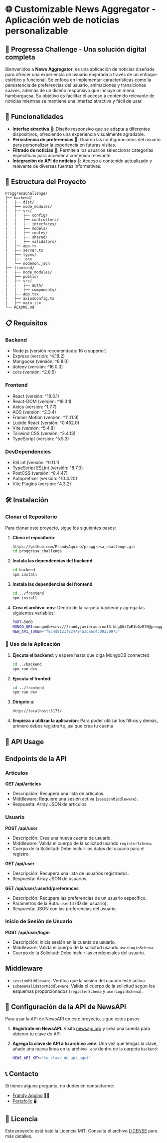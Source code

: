 # 🌐 Customizable News Aggregator - Aplicación web de noticias personalizable

## 🧠 Progressa Challenge - Una solución digital completa

Bienvenidos a **News Aggregator**, es una aplicación de noticias diseñada para ofrecer una experiencia de usuario mejorada a través de un enfoque estético y funcional. Se enfoca en implementar características como la persistencia de preferencias del usuario, animaciones y transiciones suaves, además de un diseño responsivo que incluye un menú hamburguesa. Su objetivo es facilitar el acceso a contenido relevante de noticias mientras se mantiene una interfaz atractiva y fácil de usar.

## 🚀 Funcionalidades

- **Interfaz atractiva** 🎨: Diseño responsivo que se adapta a diferentes dispositivos, ofreciendo una experiencia visualmente agradable.
- **Persistencia de preferencias** 💾: Guarda las configuraciones del usuario para personalizar la experiencia en futuras visitas.
- **Filtrado de noticias** 📱: Permite a los usuarios seleccionar categorías específicas para acceder a contenido relevante.
- **Integración de API de noticias** 📰: Acceso a contenido actualizado y relevante de diversas fuentes informativas.

## 📁 Estructura del Proyecto

```plaintext
ProggresaChallenge/
├── backend/
|   ├── dist/
|   ├── node_modules/
|   ├── src/
|   |   ├── config/
|   |   ├── controllers/
|   |   ├── interfaces/
|   |   ├── models/
|   |   ├── routes/
|   |   ├── shared/
|   |   ├── validators/
|   ├── app.ts
|   ├── server.ts
|   ├── types/
│   ├── .env
│   └── nodemon.json
├── frontend/
|   ├── node_modules/
|   ├── public/
|   ├── src/
|   |   ├── auth/
|   |   ├── components/
|   ├── App.tsx
|   ├── axiosConfig.ts
|   ├── main.tsx
└── README.md
```

## 📋 Requisitos

### Backend

- Node.js (versión recomendada: 16 o superior)
- Express (versión: ^4.18.2)
- Mongoose (versión: ^6.8.0)
- dotenv (versión: ^16.0.3)
- cors (versión: ^2.8.5)

### Frontend

- React (versión: ^18.3.1)
- React-DOM (versión: ^18.3.1)
- Axios (versión: ^1.7.7)
- AOS (versión: ^2.3.4)
- Framer Motion (versión: ^11.11.9)
- Lucide React (versión: ^0.452.0)
- Vite (versión: ^5.4.8)
- Tailwind CSS (versión: ^3.4.13)
- TypeScript (versión: ^5.5.3)

### DevDependencies

- ESLint (versión: ^9.11.1)
- TypeScript ESLint (versión: ^8.7.0)
- PostCSS (versión: ^8.4.47)
- Autoprefixer (versión: ^10.4.20)
- Vite Plugins (versión: ^4.3.2)

## 🛠️ Instalación

### Clonar el Repositorio

Para clonar este proyecto, sigue los siguientes pasos:

1. **Clona el repositorio**:

   ```sh
   https://github.com/FrandyAquino/proggresa_challenge.git
   cd proggresa_challenge
   ```

2. **Instala las dependencias del backend**:

   ```sh
   cd backend
   npm install
   ```

3. **Instala las dependencias del frontend**:

   ```sh
   cd ../frontend
   npm install
   ```

4. **Crea el archivo .env**: Dentro de la carpeta backend y agrega las siguientes variables:
   ```sh
   PORT=5000
   MONGO_URI=mongodb+srv://frandyjavieraquino13:kLgQGxZoR1bGzB7N@proggresa.pfpvc.mongodb.net/proggresa?retryWrites=true&w=majority&appName=proggresa
   NEW_API_TOKEN="f8c4d8121f824794a3ca6c4c09230975"
   ```

### 🎥 Uso de la Aplicación

1. **Ejecuta el backend**: y espere hasta que diga MongoDB connected

   ```sh
   cd ../backend
   npm run dev
   ```


2. **Ejecuta el fronted**:

   ```sh
   cd ../frontend
   npm run dev
   ```

3. **Dirigete a**:

   ```sh
   http://localhost:5173/
   ```

4. **Empieza a utilizar la aplicación**: Para poder utilizar los filtros y demás, primero debes registrarte, así que crea tu cuenta.

## 🧾 API Usage

## Endpoints de la API

### Artículos

**GET /api/articles**

- Descripción: Recupera una lista de artículos.
- Middleware: Requiere una sesión activa (`sessionMiddleware`).
- Respuesta: Array JSON de artículos.

### Usuario

**POST /api/user**

- Descripción: Crea una nueva cuenta de usuario.
- Middleware: Valida el cuerpo de la solicitud usando `registerSchema`.
- Cuerpo de la Solicitud: Debe incluir los datos del usuario para el registro.

**GET /api/user**

- Descripción: Recupera una lista de usuarios registrados.
- Respuesta: Array JSON de usuarios.

**GET /api/user/:userId/preferences**

- Descripción: Recupera las preferencias de un usuario específico.
- Parámetros de la Ruta: `userId` (ID del usuario).
- Respuesta: JSON con las preferencias del usuario.

### Inicio de Sesión de Usuario

**POST /api/user/login**

- Descripción: Inicia sesión en la cuenta de usuario.
- Middleware: Valida el cuerpo de la solicitud usando `userLoginSchema`.
- Cuerpo de la Solicitud: Debe incluir las credenciales del usuario.

## Middleware

- `sessionMiddleware`: Verifica que la sesión del usuario esté activa.
- `schemaValidatorMiddleware`: Valida el cuerpo de la solicitud según los esquemas proporcionados (`registerSchema` y `userLoginSchema`).

## 🔧 Configuración de la API de NewsAPI

Para usar la API de NewsAPI en este proyecto, sigue estos pasos:

1. **Regístrate en NewsAPI**: Visita [newsapi.org](https://newsapi.org/) y crea una cuenta para obtener tu clave de API.

2. **Agrega la clave de API a tu archivo .env**: Una vez que tengas la clave, añade una nueva línea en tu archivo `.env` dentro de la carpeta `backend`:
   ```sh
   NEWS_API_KEY="tu_clave_de_api_aquí"


## 📞 Contacto

Si tienes alguna pregunta, no dudes en contactarme:

- [Frandy Aquino](https://github.com/FrandyAquino) 👨🏽
- [Portafolio](https://frandyaquino.netlify.app/) 🖥️

## 📜 Licencia

Este proyecto está bajo la Licencia MIT. Consulta el archivo [LICENSE](LICENSE) para más detalles.

